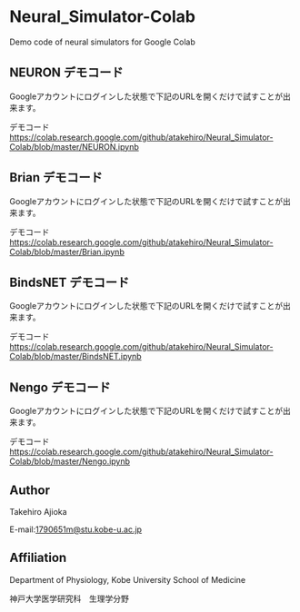 # Neural_Simulator-Colab
Demo code of neural simulators for Google Colab

## NEURON デモコード
Googleアカウントにログインした状態で下記のURLを開くだけで試すことが出来ます。

デモコード https://colab.research.google.com/github/atakehiro/Neural_Simulator-Colab/blob/master/NEURON.ipynb

## Brian デモコード
Googleアカウントにログインした状態で下記のURLを開くだけで試すことが出来ます。

デモコード https://colab.research.google.com/github/atakehiro/Neural_Simulator-Colab/blob/master/Brian.ipynb

## BindsNET デモコード
Googleアカウントにログインした状態で下記のURLを開くだけで試すことが出来ます。

デモコード https://colab.research.google.com/github/atakehiro/Neural_Simulator-Colab/blob/master/BindsNET.ipynb

## Nengo デモコード
Googleアカウントにログインした状態で下記のURLを開くだけで試すことが出来ます。

デモコード https://colab.research.google.com/github/atakehiro/Neural_Simulator-Colab/blob/master/Nengo.ipynb

## Author
Takehiro Ajioka 

E-mail:1790651m@stu.kobe-u.ac.jp


## Affiliation

Department of Physiology, Kobe University School of Medicine

神戸大学医学研究科　生理学分野
